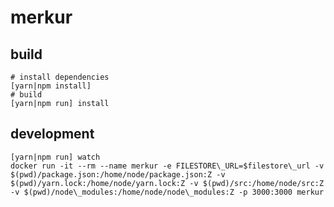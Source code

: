 merkur
======

build
-----
```
# install dependencies
[yarn|npm install]
# build
[yarn|npm run] install
```

development
-----------
```
[yarn|npm run] watch
docker run -it --rm --name merkur -e FILESTORE\_URL=$filestore\_url -v $(pwd)/package.json:/home/node/package.json:Z -v $(pwd)/yarn.lock:/home/node/yarn.lock:Z -v $(pwd)/src:/home/node/src:Z -v $(pwd)/node\_modules:/home/node/node\_modules:Z -p 3000:3000 merkur
```
